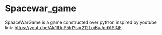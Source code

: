 # Spacewar_game
SpaaceWarGame is a game constructed over python inspired by youtube
<br>
link: https://youtu.be/Ak1IDnP5IrI?si=212LoiBuJpdASIQF

